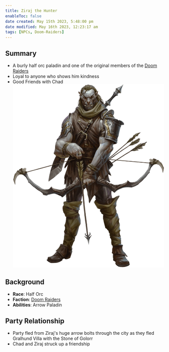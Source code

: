 ```yaml
---
title: Ziraj the Hunter
enableToc: false
date created: May 15th 2023, 5:48:00 pm
date modified: May 16th 2023, 12:23:17 am
tags: [NPCs, Doom-Raiders]
---
```

## Summary
- A burly half orc paladin and one of the original members of the [Doom Raiders](content/Factions/Doom%20Raiders.md)
- Loyal to anyone who shows him kindness
- Good Friends with Chad
![](attachments/Ziraj.png)

## Background
- **Race**: Half Orc
- **Faction**: [Doom Raiders](content/Factions/Doom%20Raiders.md)
- **Abilities**: Arrow Paladin

## Party Relationship
- Party fled from Ziraj's huge arrow bolts through the city as they fled Gralhund Villa with the Stone of Golorr
- Chad and Ziraj struck up a friendship
